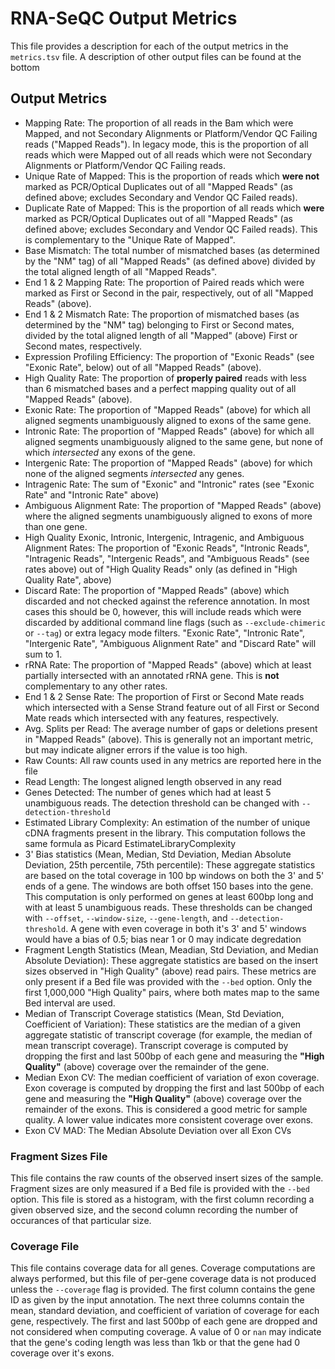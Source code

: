# RNA-SeQC Output Metrics

This file provides a description for each of the output metrics in the `metrics.tsv` file. A description of other output files can be found at the bottom

## Output Metrics
* Mapping Rate: The proportion of all reads in the Bam which were Mapped, and not Secondary Alignments or Platform/Vendor QC Failing reads ("Mapped Reads").
In legacy mode, this is the proportion of all reads which were Mapped out
of all reads which were not Secondary Alignments or Platform/Vendor QC Failing reads.
* Unique Rate of Mapped: This is the proportion of reads which **were not** marked as PCR/Optical Duplicates out of all "Mapped Reads" (as defined above; excludes Secondary and Vendor QC Failed reads).
* Duplicate Rate of Mapped: This is the proportion of all reads which **were** marked as PCR/Optical Duplicates out of all "Mapped Reads" (as defined above; excludes Secondary and Vendor QC Failed reads). This is complementary to the "Unique Rate of Mapped".
* Base Mismatch: The total number of mismatched bases (as determined by the "NM" tag) of all "Mapped Reads" (as defined above) divided by the total aligned length of all "Mapped Reads".
* End 1 & 2 Mapping Rate: The proportion of Paired reads which were marked as First or Second in the pair, respectively, out of all "Mapped Reads" (above).
* End 1 & 2 Mismatch Rate: The proportion of mismatched bases (as determined by the "NM" tag) belonging to First or Second mates, divided by the total aligned length of all "Mapped" (above) First or Second mates, respectively.
* Expression Profiling Efficiency: The proportion of "Exonic Reads" (see "Exonic Rate", below) out of all "Mapped Reads" (above).
* High Quality Rate: The proportion of **properly paired** reads with less than 6 mismatched bases and a perfect mapping quality out of all "Mapped Reads" (above).
* Exonic Rate: The proportion of "Mapped Reads" (above) for which all aligned segments unambiguously aligned to exons of the same gene.
* Intronic Rate: The proportion of "Mapped Reads" (above) for which all aligned segments unambiguously aligned to the same gene, but none of which _intersected_ any exons of the gene.
* Intergenic Rate: The proportion of "Mapped Reads" (above) for which none of the aligned segments _intersected_ any genes.
* Intragenic Rate: The sum of "Exonic" and "Intronic" rates (see "Exonic Rate" and "Intronic Rate" above)
* Ambiguous Alignment Rate: The proportion of "Mapped Reads" (above) where the aligned segments unambiguously aligned to exons of more than one gene.
* High Quality Exonic, Intronic, Intergenic, Intragenic, and Ambiguous Alignment Rates: The proportion of "Exonic Reads", "Intronic Reads", "Intragenic Reads", "Intergenic Reads", and "Ambiguous Reads" (see rates above) out of "High Quality Reads" only (as defined in "High Quality Rate", above)
* Discard Rate: The proportion of "Mapped Reads" (above) which discarded and not checked against the reference annotation. In most cases this should be 0, however, this will include reads which were discarded by additional command line flags (such as `--exclude-chimeric` or `--tag`) or extra legacy mode filters. "Exonic Rate", "Intronic Rate", "Intergenic Rate", "Ambiguous Alignment Rate" and "Discard Rate" will sum to 1.
* rRNA Rate: The proportion of "Mapped Reads" (above) which at least partially intersected with an annotated rRNA gene. This is **not** complementary to any other rates.
* End 1 & 2 Sense Rate: The proportion of First or Second Mate reads which intersected with a Sense Strand feature out of all First or Second
Mate reads which intersected with any features, respectively.
* Avg. Splits per Read: The average number of gaps or deletions present in "Mapped Reads" (above). This is generally not an important metric, but may indicate aligner errors if the value is too high.
* Raw Counts: All raw counts used in any metrics are reported here in the file
* Read Length: The longest aligned length observed in any read
* Genes Detected: The number of genes which had at least 5 unambiguous reads. The detection threshold can be changed with `--detection-threshold`
* Estimated Library Complexity: An estimation of the number of unique cDNA fragments present in the library. This computation follows the same formula as Picard EstimateLibraryComplexity
* 3' Bias statistics (Mean, Median, Std Deviation, Median Absolute Deviation, 25th percentile, 75th percentile): These aggregate statistics are based on the total coverage in 100 bp windows on both the 3' and 5' ends of a gene. The windows are both offset 150 bases into the gene. This computation is only performed on genes at least 600bp long and with at least 5 unambiguous reads. These thresholds can be changed with `--offset`, `--window-size`, `--gene-length`, and `--detection-threshold`. A gene with even coverage in both it's 3' and 5' windows would have a bias of 0.5; bias near 1 or 0 may indicate degredation
* Fragment Length Statistics (Mean, Meadian, Std Deviation, and Median Absolute Deviation): These aggregate statistics are based on the insert sizes observed in "High Quality" (above) read pairs. These metrics are only present if a Bed file was provided with the `--bed` option. Only the first 1,000,000 "High Quality" pairs, where both mates map to the same Bed interval are used.
* Median of Transcript Coverage statistics (Mean, Std Deviation, Coefficient of Variation): These statistics are the median of a given aggregate statistic of transcript coverage (for example, the median of mean transcript coverage). Transcript coverage is computed by dropping the first and last 500bp of each gene and measuring the **"High Quality"** (above) coverage over the remainder of the gene.
* Median Exon CV: The median coefficient of variation of exon coverage. Exon coverage is computed by dropping the first and last 500bp of each gene and measuring the **"High Quality"** (above) coverage over the remainder of the exons. This is considered a good metric for sample quality. A lower value indicates more consistent coverage over exons.
* Exon CV MAD: The Median Absolute Deviation over all Exon CVs

### Fragment Sizes File

This file contains the raw counts of the observed insert sizes of the sample. Fragment sizes are only measured if a Bed file is provided with the `--bed` option. This file is stored as a histogram, with the first column recording a given observed size, and the second column recording the number of occurances of that particular size.

### Coverage File

This file contains coverage data for all genes. Coverage computations are always performed, but this file of per-gene coverage data is not produced unless
the `--coverage` flag is provided. The first column contains the gene ID as given by the input annotation. The next three columns contain the mean, standard deviation, and coefficient of variation of coverage for each gene, respectively. The first and last 500bp of each gene are dropped and not considered when computing coverage. A value of 0 or `nan` may indicate that the gene's coding length was less than 1kb or that the gene had 0 coverage
over it's exons.
